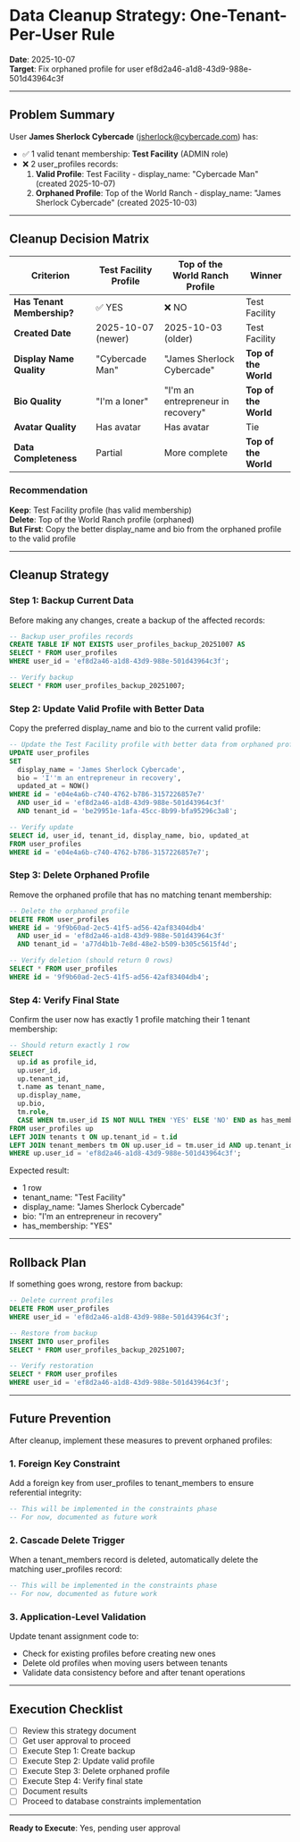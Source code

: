 # Data Cleanup Strategy: One-Tenant-Per-User Rule

**Date**: 2025-10-07  
**Target**: Fix orphaned profile for user ef8d2a46-a1d8-43d9-988e-501d43964c3f

---

## Problem Summary

User **James Sherlock Cybercade** (jsherlock@cybercade.com) has:
- ✅ 1 valid tenant membership: **Test Facility** (ADMIN role)
- ❌ 2 user_profiles records:
  1. **Valid Profile**: Test Facility - display_name: "Cybercade Man" (created 2025-10-07)
  2. **Orphaned Profile**: Top of the World Ranch - display_name: "James Sherlock Cybercade" (created 2025-10-03)

---

## Cleanup Decision Matrix

| Criterion | Test Facility Profile | Top of the World Ranch Profile | Winner |
|-----------|----------------------|-------------------------------|--------|
| **Has Tenant Membership?** | ✅ YES | ❌ NO | Test Facility |
| **Created Date** | 2025-10-07 (newer) | 2025-10-03 (older) | Test Facility |
| **Display Name Quality** | "Cybercade Man" | "James Sherlock Cybercade" | **Top of the World** |
| **Bio Quality** | "I'm a loner" | "I'm an entrepreneur in recovery" | **Top of the World** |
| **Avatar Quality** | Has avatar | Has avatar | Tie |
| **Data Completeness** | Partial | More complete | **Top of the World** |

### Recommendation

**Keep**: Test Facility profile (has valid membership)  
**Delete**: Top of the World Ranch profile (orphaned)  
**But First**: Copy the better display_name and bio from the orphaned profile to the valid profile

---

## Cleanup Strategy

### Step 1: Backup Current Data

Before making any changes, create a backup of the affected records:

```sql
-- Backup user_profiles records
CREATE TABLE IF NOT EXISTS user_profiles_backup_20251007 AS
SELECT * FROM user_profiles 
WHERE user_id = 'ef8d2a46-a1d8-43d9-988e-501d43964c3f';

-- Verify backup
SELECT * FROM user_profiles_backup_20251007;
```

### Step 2: Update Valid Profile with Better Data

Copy the preferred display_name and bio to the current valid profile:

```sql
-- Update the Test Facility profile with better data from orphaned profile
UPDATE user_profiles 
SET 
  display_name = 'James Sherlock Cybercade',
  bio = 'I''m an entrepreneur in recovery',
  updated_at = NOW()
WHERE id = 'e04e4a6b-c740-4762-b786-3157226857e7'
  AND user_id = 'ef8d2a46-a1d8-43d9-988e-501d43964c3f'
  AND tenant_id = 'be29951e-1afa-45cc-8b99-bfa95296c3a8';

-- Verify update
SELECT id, user_id, tenant_id, display_name, bio, updated_at 
FROM user_profiles 
WHERE id = 'e04e4a6b-c740-4762-b786-3157226857e7';
```

### Step 3: Delete Orphaned Profile

Remove the orphaned profile that has no matching tenant membership:

```sql
-- Delete the orphaned profile
DELETE FROM user_profiles 
WHERE id = '9f9b60ad-2ec5-41f5-ad56-42af83404db4'
  AND user_id = 'ef8d2a46-a1d8-43d9-988e-501d43964c3f'
  AND tenant_id = 'a77d4b1b-7e8d-48e2-b509-b305c5615f4d';

-- Verify deletion (should return 0 rows)
SELECT * FROM user_profiles 
WHERE id = '9f9b60ad-2ec5-41f5-ad56-42af83404db4';
```

### Step 4: Verify Final State

Confirm the user now has exactly 1 profile matching their 1 tenant membership:

```sql
-- Should return exactly 1 row
SELECT 
  up.id as profile_id,
  up.user_id,
  up.tenant_id,
  t.name as tenant_name,
  up.display_name,
  up.bio,
  tm.role,
  CASE WHEN tm.user_id IS NOT NULL THEN 'YES' ELSE 'NO' END as has_membership
FROM user_profiles up
LEFT JOIN tenants t ON up.tenant_id = t.id
LEFT JOIN tenant_members tm ON up.user_id = tm.user_id AND up.tenant_id = tm.tenant_id
WHERE up.user_id = 'ef8d2a46-a1d8-43d9-988e-501d43964c3f';
```

Expected result:
- 1 row
- tenant_name: "Test Facility"
- display_name: "James Sherlock Cybercade"
- bio: "I'm an entrepreneur in recovery"
- has_membership: "YES"

---

## Rollback Plan

If something goes wrong, restore from backup:

```sql
-- Delete current profiles
DELETE FROM user_profiles 
WHERE user_id = 'ef8d2a46-a1d8-43d9-988e-501d43964c3f';

-- Restore from backup
INSERT INTO user_profiles 
SELECT * FROM user_profiles_backup_20251007;

-- Verify restoration
SELECT * FROM user_profiles 
WHERE user_id = 'ef8d2a46-a1d8-43d9-988e-501d43964c3f';
```

---

## Future Prevention

After cleanup, implement these measures to prevent orphaned profiles:

### 1. Foreign Key Constraint

Add a foreign key from user_profiles to tenant_members to ensure referential integrity:

```sql
-- This will be implemented in the constraints phase
-- For now, documented as future work
```

### 2. Cascade Delete Trigger

When a tenant_members record is deleted, automatically delete the matching user_profiles record:

```sql
-- This will be implemented in the constraints phase
-- For now, documented as future work
```

### 3. Application-Level Validation

Update tenant assignment code to:
- Check for existing profiles before creating new ones
- Delete old profiles when moving users between tenants
- Validate data consistency before and after tenant operations

---

## Execution Checklist

- [ ] Review this strategy document
- [ ] Get user approval to proceed
- [ ] Execute Step 1: Create backup
- [ ] Execute Step 2: Update valid profile
- [ ] Execute Step 3: Delete orphaned profile
- [ ] Execute Step 4: Verify final state
- [ ] Document results
- [ ] Proceed to database constraints implementation

---

**Ready to Execute**: Yes, pending user approval

